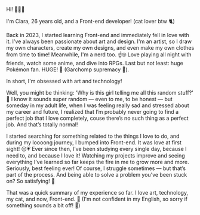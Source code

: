 Hi! 👋👋👋

   I'm Clara, 26 years old, and a Front-end developer! (cat lover btw 🐈)

   Back in 2023, I started learning Front-end and immediately fell in love with it. 
I've always been passionate about art and design. I'm an artist, so I draw my own characters, 
create my own designs, and even make my own clothes from time to time!
   Meanwhile, I'm a nerd too. ☝️🤓 Love playing all night with friends, watch some anime, 
and dive into RPGs. Last but not least: huge Pokémon fan. HUGE! 😤 (Garchomp supremacy 💪). 

   In short, I'm obsessed with art and technology!
   
   Well, you might be thinking: 'Why is this girl telling me all this random stuff?' 🙉 
I know it sounds super random — even to me, to be honest — but someday in my adult life, 
when I was feeling really sad and stressed about my career and future, I realized that 
I’m probably never going to find a perfect job that I love completely, couse there’s no such 
thing as a perfect job. And that’s totally normal!

  I started searching for something related to the things I love to do, and during my loooong journey, 
I bumped into Front-end. It was love at first sight! 😔💗 Ever since then, I’ve been studying every
single day, because I need to, and because I love it! Watching my projects improve and seeing everything
I’ve learned so far keeps the fire in me to grow more and more. Seriously, best feeling ever!
Of course, I struggle sometimes — but that’s part of the process. And being able to solve a problem 
you’ve been stuck on? So satisfying! 🤠

  That was a quick summary of my experience so far. I love art, technology, my cat, and now, Front-end. 🤞
  (I'm not confident in my English, so sorry if something sounds a bit off! 🥴)

<!--
**Ririsah/Ririsah** is a ✨ _special_ ✨ repository because its `README.md` (this file) appears on your GitHub profile.

Here are some ideas to get you started:

- 🔭 I’m currently working on ...
- 🌱 I’m currently learning ...
- 👯 I’m looking to collaborate on ...
- 🤔 I’m looking for help with ...
- 💬 Ask me about ...
- 📫 How to reach me: ...
- 😄 Pronouns: ...
- ⚡ Fun fact: ...
-->
